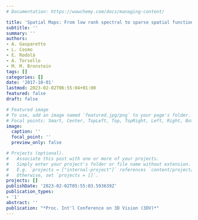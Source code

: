 ```yaml
---
# Documentation: https://wowchemy.com/docs/managing-content/

title: 'Spatial Maps: From low rank spectral to sparse spatial functional representations'
subtitle: ''
summary: ''
authors:
- A. Gasparetto
- L. Cosmo
- E. Rodolà
- A. Torsello
- M. M. Bronstein
tags: []
categories: []
date: '2017-10-01'
lastmod: 2023-02-02T06:55:04+01:00
featured: false
draft: false

# Featured image
# To use, add an image named `featured.jpg/png` to your page's folder.
# Focal points: Smart, Center, TopLeft, Top, TopRight, Left, Right, BottomLeft, Bottom, BottomRight.
image:
  caption: ''
  focal_point: ''
  preview_only: false

# Projects (optional).
#   Associate this post with one or more of your projects.
#   Simply enter your project's folder or file name without extension.
#   E.g. `projects = ["internal-project"]` references `content/project/deep-learning/index.md`.
#   Otherwise, set `projects = []`.
projects: []
publishDate: '2023-02-02T05:55:03.593639Z'
publication_types:
- '1'
abstract: ''
publication: "*Proc. Int'l Conference on 3D Vision (3DV)*"
---
```

